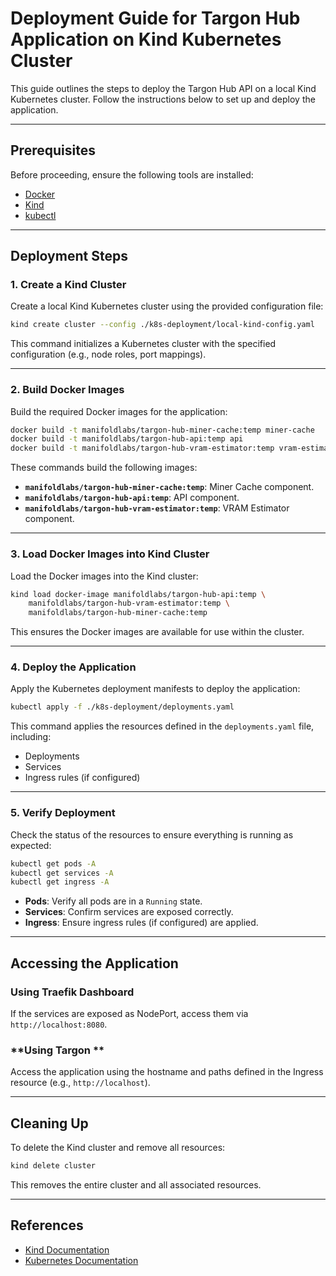 # Deployment Guide for Targon Hub Application on Kind Kubernetes Cluster

This guide outlines the steps to deploy the Targon Hub API on a local Kind Kubernetes cluster. Follow the instructions below to set up and deploy the application.

---

## **Prerequisites**

Before proceeding, ensure the following tools are installed:

- [Docker](https://docs.docker.com/get-docker/)
- [Kind](https://kind.sigs.k8s.io/)
- [kubectl](https://kubernetes.io/docs/tasks/tools/install-kubectl/)

---

## **Deployment Steps**

### **1. Create a Kind Cluster**

Create a local Kind Kubernetes cluster using the provided configuration file:

```bash
kind create cluster --config ./k8s-deployment/local-kind-config.yaml
```

This command initializes a Kubernetes cluster with the specified configuration (e.g., node roles, port mappings).

---

### **2. Build Docker Images**

Build the required Docker images for the application:

```bash
docker build -t manifoldlabs/targon-hub-miner-cache:temp miner-cache
docker build -t manifoldlabs/targon-hub-api:temp api
docker build -t manifoldlabs/targon-hub-vram-estimator:temp vram-estimator
```

These commands build the following images:
- **`manifoldlabs/targon-hub-miner-cache:temp`**: Miner Cache component.
- **`manifoldlabs/targon-hub-api:temp`**: API component.
- **`manifoldlabs/targon-hub-vram-estimator:temp`**: VRAM Estimator component.

---

### **3. Load Docker Images into Kind Cluster**

Load the Docker images into the Kind cluster:

```bash
kind load docker-image manifoldlabs/targon-hub-api:temp \
    manifoldlabs/targon-hub-vram-estimator:temp \
    manifoldlabs/targon-hub-miner-cache:temp
```

This ensures the Docker images are available for use within the cluster.

---

### **4. Deploy the Application**

Apply the Kubernetes deployment manifests to deploy the application:

```bash
kubectl apply -f ./k8s-deployment/deployments.yaml
```

This command applies the resources defined in the `deployments.yaml` file, including:
- Deployments
- Services
- Ingress rules (if configured)

---

### **5. Verify Deployment**

Check the status of the resources to ensure everything is running as expected:

```bash
kubectl get pods -A
kubectl get services -A
kubectl get ingress -A
```

- **Pods**: Verify all pods are in a `Running` state.
- **Services**: Confirm services are exposed correctly.
- **Ingress**: Ensure ingress rules (if configured) are applied.

---

## **Accessing the Application**

### **Using Traefik Dashboard**
If the services are exposed as NodePort, access them via `http://localhost:8080`.

### **Using Targon **
Access the application using the hostname and paths defined in the Ingress resource (e.g., `http://localhost`).

---

## **Cleaning Up**

To delete the Kind cluster and remove all resources:

```bash
kind delete cluster
```

This removes the entire cluster and all associated resources.

---

## **References**

- [Kind Documentation](https://kind.sigs.k8s.io/)
- [Kubernetes Documentation](https://kubernetes.io/docs/)
